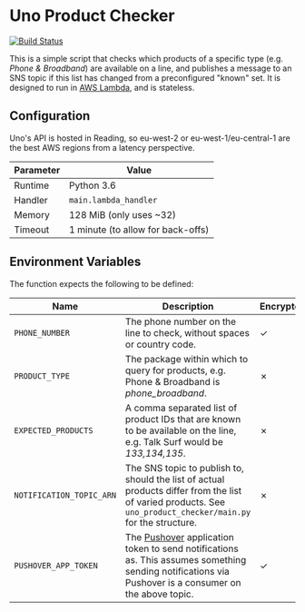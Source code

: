 # Uno Product Checker

[![Build Status](https://travis-ci.org/gebn/uno-product-checker.svg?branch=master)](https://travis-ci.org/gebn/uno-product-checker)

This is a simple script that checks which products of a specific type (e.g. *Phone & Broadband*) are available on a line, and publishes a message to an SNS topic if this list has changed from a preconfigured "known" set. It is designed to run in [AWS Lambda](https://aws.amazon.com/lambda/), and is stateless.

## Configuration

Uno's API is hosted in Reading, so eu-west-2 or eu-west-1/eu-central-1 are the best AWS regions from a latency perspective.

| Parameter | Value                             |
|-----------|-----------------------------------|
| Runtime   | Python 3.6                        |
| Handler   | `main.lambda_handler`             |
| Memory    | 128 MiB (only uses ~32)           |
| Timeout   | 1 minute (to allow for back-offs) |

## Environment Variables

The function expects the following to be defined:

| Name                     | Description                                                                                                                                                                   | Encrypted? |
|--------------------------|-------------------------------------------------------------------------------------------------------------------------------------------------------------------------------|------------|
| `PHONE_NUMBER`           | The phone number on the line to check, without spaces or country code.                                                                                                        | ✓          |
| `PRODUCT_TYPE`           | The package within which to query for products, e.g. Phone & Broadband is *phone_broadband*.                                                                                  | ✗          |
| `EXPECTED_PRODUCTS`      | A comma separated list of product IDs that are known to be available on the line, e.g. Talk Surf would be *133,134,135*.                                                      | ✗          |
| `NOTIFICATION_TOPIC_ARN` | The SNS topic to publish to, should the list of actual products differ from the list of varied products. See `uno_product_checker/main.py` for the structure.                 | ✗          |
| `PUSHOVER_APP_TOKEN`     | The [Pushover](https://pushover.net/) application token to send notifications as. This assumes something sending notifications via Pushover is a consumer on the above topic. | ✓          |
